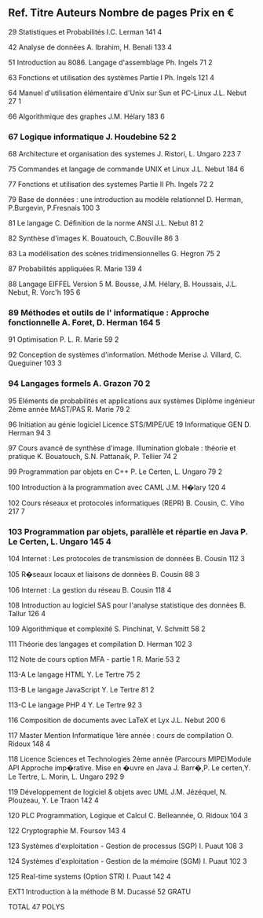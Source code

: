 Ref. 	Titre	Auteurs	Nombre de pages	Prix en €
---

29	Statistiques et Probabilités	I.C. Lerman	141	4

42	Analyse de données	A. Ibrahim, H. Benali	133	4

51	Introduction au 8086. Langage d'assemblage	Ph. Ingels	71	2

63	Fonctions et utilisation des systèmes Partie I	Ph. Ingels	121	4

64	Manuel d'utilisation élémentaire d'Unix sur Sun et PC-Linux	J.L. Nebut	27	1

66	Algorithmique des graphes	J.M. Hélary	183	6

### 67	Logique informatique	J. Houdebine	52	2

68	Architecture et organisation des systemes	J. Ristori, L. Ungaro	223	7

75	Commandes et langage de commande UNIX et Linux	J.L. Nebut	184	6

77	Fonctions et utilisation des systemes Partie II	Ph. Ingels	72	2

79	Base de données : une introduction au modèle relationnel	D. Herman, P.Burgevin, P.Fresnais	100	3

81	Le langage C. Définition de la norme ANSI	J.L. Nebut	81	2

82	Synthèse d'images	K. Bouatouch, C.Bouville	86	3

83	La modélisation des scènes tridimensionnelles	G. Hegron	75	2

87	Probabilités appliquées	R. Marie	139	4

88	Langage EIFFEL Version 5	M. Bousse, J.M. Hélary, B. Houssais, J.L. Nebut, R. Vorc'h	195	6

### 89	Méthodes et outils de l' informatique : Approche fonctionnelle	A. Foret, D. Herman	164	5

91	Optimisation P. L.	R. Marie	59	2

92	Conception de systèmes d'information. Méthode Merise	J. Villard, C. Queguiner	103	3

### 94	Langages formels	A. Grazon	70	2

95	Eléments de probabilités et applications aux systèmes Diplôme ingénieur 2ème année MAST/PAS	R. Marie	79	2

96	Initiation au génie logiciel Licence STS/MIPE/UE 19 Informatique GEN	D. Herman	94	3

97	Cours avancé de synthèse d'image. Illumination globale : théorie et pratique	K. Bouatouch, S.N. Pattanaik, P. Tellier	74	2

99	Programmation par objets en C++	P. Le Certen, L. Ungaro	79	2

100	Introduction à la programmation avec CAML	J.M. H�lary	120	4

102	Cours réseaux et protocoles informatiques (REPR)	B. Cousin, C. Viho	217	7

### 103	Programmation par objets, parallèle et répartie en Java	P. Le Certen, L. Ungaro	145	4

104	Internet : Les protocoles de transmission de données	B. Cousin	112	3

105	R�seaux locaux et liaisons de donnèes	B. Cousin	88	3

106	Internet : La gestion du réseau	B. Cousin	118	4

108	Introduction au logiciel SAS pour l'analyse statistique des donnèes	B. Tallur	126	4

109	Algorithmique et complexité	S. Pinchinat, V. Schmitt	58	2

111	Théorie des langages et compilation	D. Herman	102	3

112	Note de cours option MFA - partie 1	R. Marie	53	2

113-A	Le langage HTML	Y. Le Tertre	75	2

113-B	Le langage JavaScript	Y. Le Tertre	81	2

113-C	Le langage PHP 4	Y. Le Tertre	92	3

116	Composition de documents avec LaTeX et Lyx	J.L. Nebut	200	6

117	Master Mention Informatique 1ère année : cours de compilation	O. Ridoux	148	4

118	Licence Sciences et Technologies 2ème année (Parcours MIPE)Module API Approche imp�rative. Mise en �uvre en Java	J. Barr�,P. Le certen,Y. Le Tertre, L. Morin, L. Ungaro	292	9

119	Développement de logiciel & objets avec UML	J.M. Jézéquel, N. Plouzeau, Y. Le Traon	142	4

120	PLC Programmation, Logique et Calcul	C. Belleannée, O. Ridoux	104	3

122	Cryptographie	M. Foursov	143	4

123	Systèmes d'exploitation - Gestion de processus (SGP)	I. Puaut	108	3

124	Systèmes d'exploitation - Gestion de la mémoire (SGM)	I. Puaut	102	3

125	Real-time systems (Option STR)	I. Puaut	142	4

EXT1	Introduction à la méthode B	M. Ducassé	52	GRATU

TOTAL 47 POLYS
